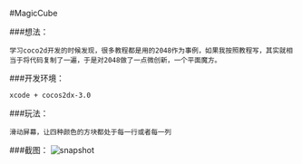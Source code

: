 #MagicCube

###想法：
```
学习coco2d开发的时候发现，很多教程都是用的2048作为事例，如果我按照教程写，其实就相当于将代码复制了一遍，于是对2048做了一点微创新，一个平面魔方。
```
###开发环境：
 ```
 xcode + cocos2dx-3.0
 ```
###玩法：
 ```
 滑动屏幕，让四种颜色的方块都处于每一行或者每一列
 ```
###截图：
![snapshot](https://github.com/iloster/MagicCube/tree/master/snapshot/snapshot.jpg)
